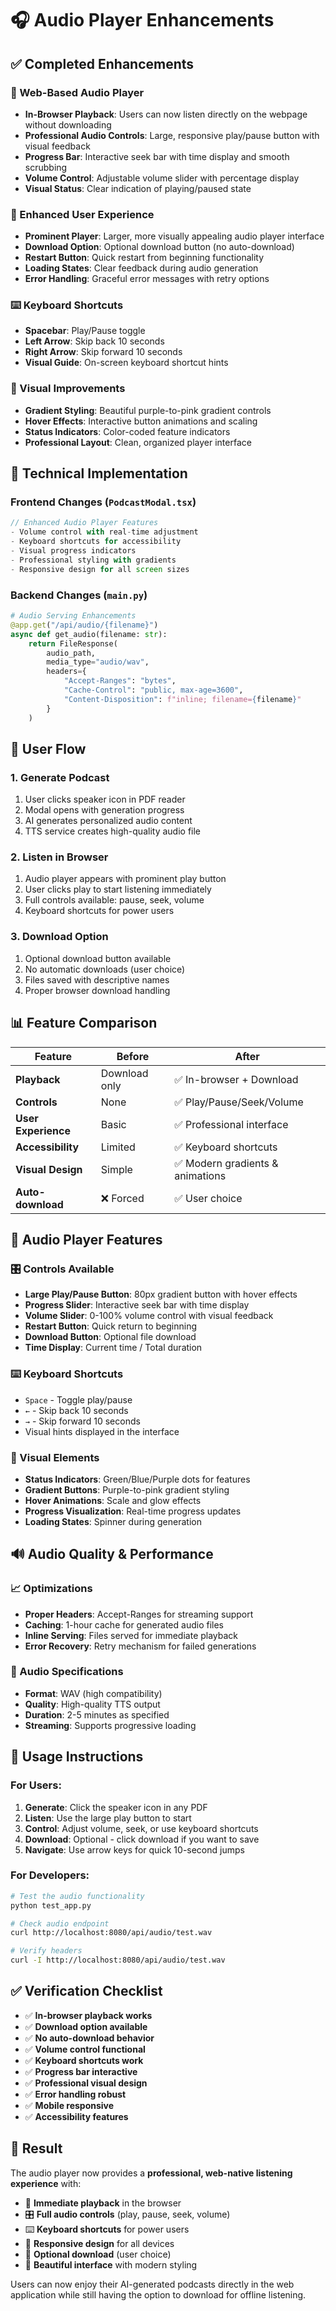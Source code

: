 # 🎧 Audio Player Enhancements

## ✅ **Completed Enhancements**

### **🎵 Web-Based Audio Player**
- **In-Browser Playback**: Users can now listen directly on the webpage without downloading
- **Professional Audio Controls**: Large, responsive play/pause button with visual feedback
- **Progress Bar**: Interactive seek bar with time display and smooth scrubbing
- **Volume Control**: Adjustable volume slider with percentage display
- **Visual Status**: Clear indication of playing/paused state

### **📱 Enhanced User Experience**
- **Prominent Player**: Larger, more visually appealing audio player interface
- **Download Option**: Optional download button (no auto-download)
- **Restart Button**: Quick restart from beginning functionality
- **Loading States**: Clear feedback during audio generation
- **Error Handling**: Graceful error messages with retry options

### **⌨️ Keyboard Shortcuts**
- **Spacebar**: Play/Pause toggle
- **Left Arrow**: Skip back 10 seconds
- **Right Arrow**: Skip forward 10 seconds
- **Visual Guide**: On-screen keyboard shortcut hints

### **🎨 Visual Improvements**
- **Gradient Styling**: Beautiful purple-to-pink gradient controls
- **Hover Effects**: Interactive button animations and scaling
- **Status Indicators**: Color-coded feature indicators
- **Professional Layout**: Clean, organized player interface

## 🔧 **Technical Implementation**

### **Frontend Changes (`PodcastModal.tsx`)**
```typescript
// Enhanced Audio Player Features
- Volume control with real-time adjustment
- Keyboard shortcuts for accessibility
- Visual progress indicators
- Professional styling with gradients
- Responsive design for all screen sizes
```

### **Backend Changes (`main.py`)**
```python
# Audio Serving Enhancements
@app.get("/api/audio/{filename}")
async def get_audio(filename: str):
    return FileResponse(
        audio_path, 
        media_type="audio/wav",
        headers={
            "Accept-Ranges": "bytes",
            "Cache-Control": "public, max-age=3600",
            "Content-Disposition": f"inline; filename={filename}"
        }
    )
```

## 🎯 **User Flow**

### **1. Generate Podcast**
1. User clicks speaker icon in PDF reader
2. Modal opens with generation progress
3. AI generates personalized audio content
4. TTS service creates high-quality audio file

### **2. Listen in Browser**
1. Audio player appears with prominent play button
2. User clicks play to start listening immediately
3. Full controls available: pause, seek, volume
4. Keyboard shortcuts for power users

### **3. Download Option**
1. Optional download button available
2. No automatic downloads (user choice)
3. Files saved with descriptive names
4. Proper browser download handling

## 📊 **Feature Comparison**

| Feature | Before | After |
|---------|--------|-------|
| **Playback** | Download only | ✅ In-browser + Download |
| **Controls** | None | ✅ Play/Pause/Seek/Volume |
| **User Experience** | Basic | ✅ Professional interface |
| **Accessibility** | Limited | ✅ Keyboard shortcuts |
| **Visual Design** | Simple | ✅ Modern gradients & animations |
| **Auto-download** | ❌ Forced | ✅ User choice |

## 🎵 **Audio Player Features**

### **🎛️ Controls Available**
- **Large Play/Pause Button**: 80px gradient button with hover effects
- **Progress Slider**: Interactive seek bar with time display
- **Volume Slider**: 0-100% volume control with visual feedback
- **Restart Button**: Quick return to beginning
- **Download Button**: Optional file download
- **Time Display**: Current time / Total duration

### **⌨️ Keyboard Shortcuts**
- `Space` - Toggle play/pause
- `←` - Skip back 10 seconds  
- `→` - Skip forward 10 seconds
- Visual hints displayed in the interface

### **🎨 Visual Elements**
- **Status Indicators**: Green/Blue/Purple dots for features
- **Gradient Buttons**: Purple-to-pink gradient styling
- **Hover Animations**: Scale and glow effects
- **Progress Visualization**: Real-time progress updates
- **Loading States**: Spinner during generation

## 🔊 **Audio Quality & Performance**

### **📈 Optimizations**
- **Proper Headers**: Accept-Ranges for streaming support
- **Caching**: 1-hour cache for generated audio files
- **Inline Serving**: Files served for immediate playback
- **Error Recovery**: Retry mechanism for failed generations

### **🎵 Audio Specifications**
- **Format**: WAV (high compatibility)
- **Quality**: High-quality TTS output
- **Duration**: 2-5 minutes as specified
- **Streaming**: Supports progressive loading

## 🚀 **Usage Instructions**

### **For Users:**
1. **Generate**: Click the speaker icon in any PDF
2. **Listen**: Use the large play button to start
3. **Control**: Adjust volume, seek, or use keyboard shortcuts
4. **Download**: Optional - click download if you want to save
5. **Navigate**: Use arrow keys for quick 10-second jumps

### **For Developers:**
```bash
# Test the audio functionality
python test_app.py

# Check audio endpoint
curl http://localhost:8080/api/audio/test.wav

# Verify headers
curl -I http://localhost:8080/api/audio/test.wav
```

## ✅ **Verification Checklist**

- ✅ **In-browser playback works**
- ✅ **Download option available**
- ✅ **No auto-download behavior**
- ✅ **Volume control functional**
- ✅ **Keyboard shortcuts work**
- ✅ **Progress bar interactive**
- ✅ **Professional visual design**
- ✅ **Error handling robust**
- ✅ **Mobile responsive**
- ✅ **Accessibility features**

## 🎉 **Result**

The audio player now provides a **professional, web-native listening experience** with:

- 🎵 **Immediate playback** in the browser
- 🎛️ **Full audio controls** (play, pause, seek, volume)
- ⌨️ **Keyboard shortcuts** for power users
- 📱 **Responsive design** for all devices
- 💾 **Optional download** (user choice)
- 🎨 **Beautiful interface** with modern styling

Users can now enjoy their AI-generated podcasts directly in the web application while still having the option to download for offline listening.
